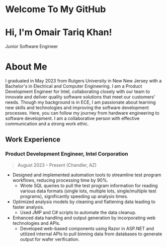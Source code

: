 <h1 align="left">Welcome To My GitHub</h1>

# Hi, I'm Omair Tariq Khan!
Junior Software Engineer

# About Me
I graduated in May 2023 from Rutgers University in New New Jersey with a Bachelor's in Electrical and Computer Engineering. I am a Product Development Engineer for Intel, collaborating closely with our team to innovate and deliver quality software solutions that meet our customers' needs. Though my background is in ECE, I am passionate about learning new skills and technologies and improving the software development processes. Here, you can follow my journey from hardware engineering to software development. I am a collaborative person with effective communication and a strong work ethic. 

## Work Experience

### Product Development Engineer, Intel Corporation 
> August 2023 – Present (Chandler, AZ)
- Designed and implemented automation tools to streamline test program workflows, reducing processing time by 90%.
    - Wrote SQL queries to pull the test program information for reading various data formats (single lots, multiple lots, single/multiple test programs), significantly speeding up analysis times.
-	Optimized analysis models by cleaning and flattening data leading to faster analysis.
    - Used JMP and C# scripts to automate the data cleanup.
-	Enhanced data handling and output generation by incorporating web technologies and APIs.
    - Developed web-based components using Razor in ASP.NET and utilized internal APIs to pull binning data from databases to generate output for wafer verification.
    

